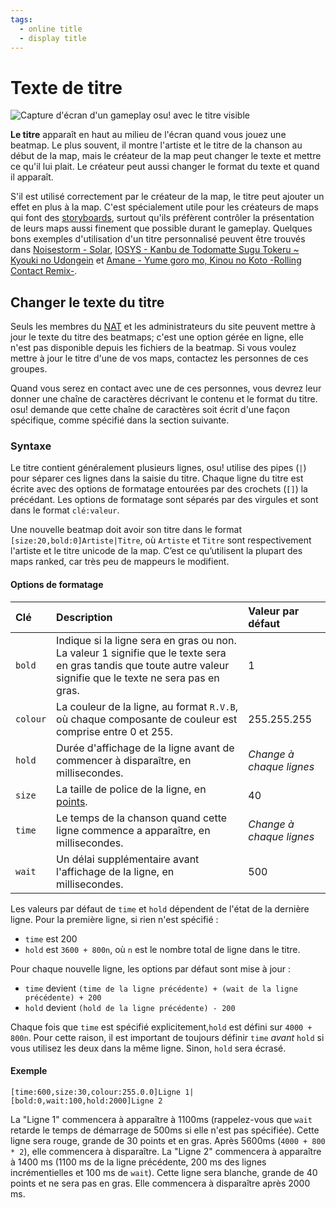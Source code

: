 ```yaml
---
tags:
  - online title
  - display title
---
```


# Texte de titre

![Capture d'écran d'un gameplay osu! avec le titre visible](img/liquid-title-text.jpg "Le titre pour \"Rostik - Liquid (Paul Rosenthal Remix)\" est montré juste après le début de la map.")

**Le titre** apparaît en haut au milieu de l'écran quand vous jouez une beatmap. Le plus souvent, il montre l'artiste et le titre de la chanson au début de la map, mais le créateur de la map peut changer le texte et mettre ce qu'il lui plait. Le créateur peut aussi changer le format du texte et quand il apparaît.

S'il est utilisé correctement par le créateur de la map, le titre peut ajouter un effet en plus à la map. C'est spécialement utile pour les créateurs de maps qui font des [storyboards](/wiki/Storyboards), surtout qu'ils préfèrent contrôler la présentation de leurs maps aussi finement que possible durant le gameplay. Quelques bons exemples d'utilisation d'un titre personnalisé peuvent être trouvés dans [Noisestorm - Solar](https://osu.ppy.sh/beatmapsets/33483), [IOSYS - Kanbu de Todomatte Sugu Tokeru ~ Kyouki no Udongein](https://osu.ppy.sh/beatmapsets/1391) et [Amane - Yume goro mo, Kinou no Koto -Rolling Contact Remix-](https://osu.ppy.sh/beatmapsets/57560).

## Changer le texte du titre

Seuls les membres du [NAT](/wiki/People/Nomination_Assessment_Team) et les administrateurs du site peuvent mettre à jour le texte du titre des beatmaps; c'est une option gérée en ligne, elle n'est pas disponible depuis les fichiers de la beatmap. Si vous voulez mettre à jour le titre d'une de vos maps, contactez les personnes de ces groupes.

Quand vous serez en contact avec une de ces personnes, vous devrez leur donner une chaîne de caractères décrivant le contenu et le format du titre. osu! demande que cette chaîne de caractères soit écrit d'une façon spécifique, comme spécifié dans la section suivante.

### Syntaxe

Le titre contient généralement plusieurs lignes, osu! utilise des pipes (`|`) pour séparer ces lignes dans la saisie du titre. Chaque ligne du titre est écrite avec des options de formatage entourées par des crochets (`[]`) la précédant. Les options de formatage sont séparés par des virgules et sont dans le format `clé:valeur`.

Une nouvelle beatmap doit avoir son titre dans le format `[size:20,bold:0]Artiste|Titre`, où `Artiste` et `Titre` sont respectivement l'artiste et le titre unicode de la map. C’est ce qu’utilisent la plupart des maps ranked, car très peu de mappeurs le modifient.

#### Options de formatage

| Clé | Description | Valeur par défaut |
| :-- | :-- | :-- |
| `bold` | Indique si la ligne sera en gras ou non. La valeur 1 signifie que le texte sera en gras tandis que toute autre valeur signifie que le texte ne sera pas en gras. | 1 |
| `colour` | La couleur de la ligne, au format `R.V.B`, où chaque composante de couleur est comprise entre 0 et 255. | 255.255.255 |
| `hold` | Durée d'affichage de la ligne avant de commencer à disparaître, en millisecondes. | *Change à chaque lignes* |
| `size` | La taille de police de la ligne, en [points](https://en.wikipedia.org/wiki/Point_(typography)). | 40 |
| `time` | Le temps de la chanson quand cette ligne commence a apparaître, en millisecondes. | *Change à chaque lignes* |
| `wait` | Un délai supplémentaire avant l'affichage de la ligne, en millisecondes. | 500 |

Les valeurs par défaut de `time` et `hold` dépendent de l'état de la dernière ligne. Pour la première ligne, si rien n'est spécifié :

- `time` est 200
- `hold` est `3600 + 800n`, où  `n` est le nombre total de ligne dans le titre.

Pour chaque nouvelle ligne, les options par défaut sont mise à jour :

- `time` devient `(time de la ligne précédente) + (wait de la ligne précédente) + 200`
- `hold` devient `(hold de la ligne précédente) - 200`

Chaque fois que `time` est spécifié explicitement,`hold` est défini sur `4000 + 800n`. Pour cette raison, il est important de toujours définir `time` *avant* `hold` si vous utilisez les deux dans la même ligne. Sinon, `hold` sera écrasé.

#### Exemple

`[time:600,size:30,colour:255.0.0]Ligne 1|[bold:0,wait:100,hold:2000]Ligne 2`

La "Ligne 1" commencera à apparaître à 1100ms (rappelez-vous que `wait` retarde le temps de démarrage de 500ms si elle n'est pas spécifiée). Cette ligne sera rouge, grande de 30 points et en gras. Après 5600ms (`4000 + 800 * 2`), elle commencera à disparaître. La "Ligne 2" commencera à apparaître à 1400 ms (1100 ms de la ligne précédente, 200 ms des lignes incrémentielles et 100 ms de `wait`). Cette ligne sera blanche, grande de 40 points et ne sera pas en gras. Elle commencera à disparaître après 2000 ms.
